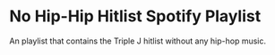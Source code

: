 # No Hip-Hip Hitlist Spotify Playlist

An playlist that contains the Triple J hitlist without any hip-hop music. 